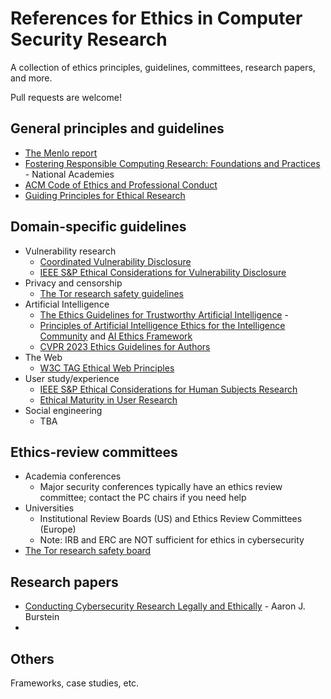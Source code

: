References for Ethics in Computer Security Research
===================================================

A collection of ethics principles, guidelines, committees, research papers, and more.

Pull requests are welcome!


## General principles and guidelines

- [The Menlo report](https://www.dhs.gov/sites/default/files/publications/CSD-MenloPrinciplesCORE-20120803_1.pdf)
- [Fostering Responsible Computing Research: Foundations and Practices](https://nap.nationalacademies.org/catalog/26507/fostering-responsible-computing-research-foundations-and-practices) - National Academies 
- [ACM Code of Ethics and Professional Conduct](https://www.acm.org/code-of-ethics)
- [Guiding Principles for Ethical Research](https://www.nih.gov/health-information/nih-clinical-research-trials-you/guiding-principles-ethical-research)


## Domain-specific guidelines

- Vulnerability research
	- [Coordinated Vulnerability Disclosure](https://vuls.cert.org/confluence/display/CVD/Executive+Summary)
	- [IEEE S&P Ethical Considerations for Vulnerability Disclosure](https://sp2024.ieee-security.org/cfpapers.html)
- Privacy and censorship
	- [The Tor research safety guidelines](https://research.torproject.org/safetyboard/)
- Artificial Intelligence
	- [The Ethics Guidelines for Trustworthy Artificial Intelligence](https://ec.europa.eu/futurium/en/ai-alliance-consultation/guidelines.1.html) - 
	- [Principles of Artificial Intelligence Ethics for the Intelligence Community](https://www.intelligence.gov/images/AI/Principles_of_AI_Ethics_for_the_Intelligence_Community.pdf) and [AI Ethics Framework](https://www.intelligence.gov/images/AI/AI_Ethics_Framework_for_the_Intelligence_Community_1.0.pdf) 
	- [CVPR 2023 Ethics Guidelines for Authors](https://cvpr2023.thecvf.com/Conferences/2023/EthicsGuidelines)
- The Web
	- [W3C TAG Ethical Web Principles](https://www.w3.org/TR/ethical-web-principles/)
- User study/experience
	- [IEEE S&P Ethical Considerations for Human Subjects Research](https://sp2024.ieee-security.org/cfpapers.html)
	- [Ethical Maturity in User Research](https://www.nngroup.com/articles/user-research-ethics/)
- Social engineering
	- TBA

## Ethics-review committees

- Academia conferences
	- Major security conferences typically have an ethics review
		committee; contact the PC chairs if you need help
- Universities
	- Institutional Review Boards (US) and Ethics Review Committees
		(Europe)
	- Note: IRB and ERC are NOT sufficient for ethics in cybersecurity
- [The Tor research safety board](https://research.torproject.org/safetyboard/)


## Research papers

- [Conducting Cybersecurity Research Legally and Ethically](https://www.usenix.org/legacy/events/leet08/tech/full_papers/burstein/burstein.pdf) - Aaron J. Burstein
- 


## Others

Frameworks, case studies, etc.
